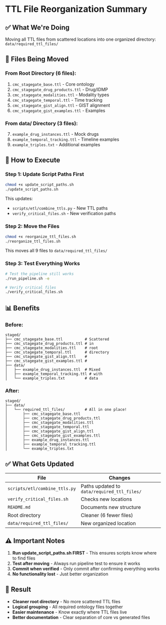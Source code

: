 # TTL File Reorganization Summary

## ✅ What We're Doing

Moving all TTL files from scattered locations into one organized directory:
`data/required_ttl_files/`

## 📁 Files Being Moved

### From Root Directory (6 files):
1. `cmc_stagegate_base.ttl` - Core ontology
2. `cmc_stagegate_drug_products.ttl` - Drug/IDMP
3. `cmc_stagegate_modalities.ttl` - Modality types
4. `cmc_stagegate_temporal.ttl` - Time tracking
5. `cmc_stagegate_gist_align.ttl` - GIST alignment
6. `cmc_stagegate_gist_examples.ttl` - Examples

### From data/ Directory (3 files):
7. `example_drug_instances.ttl` - Mock drugs
8. `example_temporal_tracking.ttl` - Timeline examples
9. `example_triples.txt` - Additional examples

## 🚀 How to Execute

### Step 1: Update Script Paths First
```bash
chmod +x update_script_paths.sh
./update_script_paths.sh
```
This updates:
- `scripts/etl/combine_ttls.py` - New TTL paths
- `verify_critical_files.sh` - New verification paths

### Step 2: Move the Files
```bash
chmod +x reorganize_ttl_files.sh
./reorganize_ttl_files.sh
```
This moves all 9 files to `data/required_ttl_files/`

### Step 3: Test Everything Works
```bash
# Test the pipeline still works
./run_pipeline.sh -e

# Verify critical files
./verify_critical_files.sh
```

## 📊 Benefits

### Before:
```
staged/
├── cmc_stagegate_base.ttl          # Scattered
├── cmc_stagegate_drug_products.ttl # in
├── cmc_stagegate_modalities.ttl    # root
├── cmc_stagegate_temporal.ttl      # directory
├── cmc_stagegate_gist_align.ttl    #
├── cmc_stagegate_gist_examples.ttl #
├── data/
│   ├── example_drug_instances.ttl  # Mixed
│   ├── example_temporal_tracking.ttl # with
│   └── example_triples.txt         # data
```

### After:
```
staged/
├── data/
│   └── required_ttl_files/         # All in one place!
│       ├── cmc_stagegate_base.ttl
│       ├── cmc_stagegate_drug_products.ttl
│       ├── cmc_stagegate_modalities.ttl
│       ├── cmc_stagegate_temporal.ttl
│       ├── cmc_stagegate_gist_align.ttl
│       ├── cmc_stagegate_gist_examples.ttl
│       ├── example_drug_instances.ttl
│       ├── example_temporal_tracking.ttl
│       └── example_triples.txt
```

## ✅ What Gets Updated

| File | Changes |
|------|---------|
| `scripts/etl/combine_ttls.py` | Paths updated to `data/required_ttl_files/` |
| `verify_critical_files.sh` | Checks new locations |
| `README.md` | Documents new structure |
| Root directory | Cleaner (6 fewer files) |
| `data/required_ttl_files/` | New organized location |

## ⚠️ Important Notes

1. **Run update_script_paths.sh FIRST** - This ensures scripts know where to find files
2. **Test after moving** - Always run pipeline test to ensure it works
3. **Commit when verified** - Only commit after confirming everything works
4. **No functionality lost** - Just better organization

## 🎯 Result

- **Cleaner root directory** - No more scattered TTL files
- **Logical grouping** - All required ontology files together
- **Easier maintenance** - Know exactly where TTL files live
- **Better documentation** - Clear separation of core vs generated files
